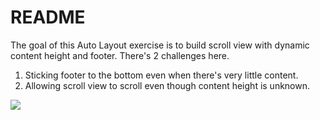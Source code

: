 # README

The goal of this Auto Layout exercise is to build scroll view with dynamic content height and footer. There's 2 challenges here.

1. Sticking footer to the bottom even when there's very little content.
2. Allowing scroll view to scroll even though content height is unknown.

![][image-1]

[image-1]:	http://cocoaswitch.com/images/scroll-view.png